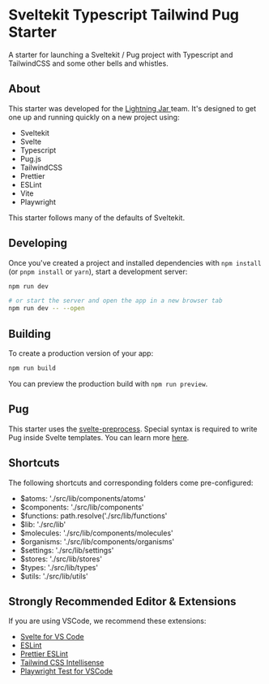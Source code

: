 # Sveltekit Typescript Tailwind Pug Starter

A starter for launching a Sveltekit / Pug project with Typescript and TailwindCSS and some other bells and whistles.

## About

This starter was developed for the [Lightning Jar ](https://lightningjar.com) team. It's designed to get one up and running quickly on a new project using:

- Sveltekit
- Svelte
- Typescript
- Pug.js
- TailwindCSS
- Prettier
- ESLint
- Vite
- Playwright

This starter follows many of the defaults of Sveltekit.

## Developing

Once you've created a project and installed dependencies with `npm install` (or `pnpm install` or `yarn`), start a development server:

```bash
npm run dev

# or start the server and open the app in a new browser tab
npm run dev -- --open
```

## Building

To create a production version of your app:

```bash
npm run build
```

You can preview the production build with `npm run preview`.

## Pug

This starter uses the [svelte-preprocess](https://github.com/sveltejs/svelte-preprocess). Special syntax is required to write Pug inside Svelte templates. You can learn more [here](https://github.com/sveltejs/svelte-preprocess/blob/HEAD/docs/preprocessing.md#preprocessors).

## Shortcuts

The following shortcuts and corresponding folders come pre-configured:

- $atoms: './src/lib/components/atoms'
- $components: './src/lib/components'
- $functions: path.resolve('./src/lib/functions'
- $lib: './src/lib'
- $molecules: './src/lib/components/molecules'
- $organisms: './src/lib/components/organisms'
- $settings: './src/lib/settings'
- $stores: './src/lib/stores'
- $types: './src/lib/types'
- $utils: './src/lib/utils'

## Strongly Recommended Editor & Extensions

If you are using VSCode, we recommend these extensions:

- [Svelte for VS Code](https://marketplace.visualstudio.com/items?itemName=svelte.svelte-vscode)
- [ESLint](https://marketplace.visualstudio.com/items?itemName=dbaeumer.vscode-eslint)
- [Prettier ESLint](https://marketplace.visualstudio.com/items?itemName=rvest.vs-code-prettier-eslint)
- [Tailwind CSS Intellisense](https://marketplace.visualstudio.com/items?itemName=bradlc.vscode-tailwindcss)
- [Playwright Test for VSCode](https://marketplace.visualstudio.com/items?itemName=ms-playwright.playwright)
